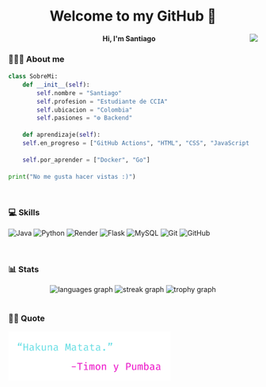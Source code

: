 <h1 align="center">Welcome to my GitHub 👋</h1>

<img align="right" height="250" src="https://media0.giphy.com/media/v1.Y2lkPTc5MGI3NjExem12Ym81ZmwzNjN1YnN5eG5zbjk2dndvdGRjMGh1NWIzdm1idHJqYiZlcD12MV9pbnRlcm5hbF9naWZfYnlfaWQmY3Q9Zw/a6pzK009rlCak/giphy.gif"  />

<h4 align="center">Hi, I'm Santiago</h4>

<h3>👨🏽‍💻​ About me</h3>

<div align="left">

  ```python
  class SobreMi:
      def __init__(self):
          self.nombre = "Santiago"
          self.profesion = "Estudiante de CCIA"
          self.ubicacion = "Colombia"
          self.pasiones = "⚙️ Backend"

      def aprendizaje(self):
      self.en_progreso = ["GitHub Actions", "HTML", "CSS", "JavaScript"]

      self.por_aprender = ["Docker", "Go"]

  print("No me gusta hacer vistas :)")
  ```
</div>

<br>

<h3 align="left">💻​ Skills</h3>

![Java](https://img.shields.io/badge/java-%23ED8B00.svg?style=for-the-badge&logo=openjdk&logoColor=white) ![Python](https://img.shields.io/badge/python-3670A0?style=for-the-badge&logo=python&logoColor=ffdd54) ![Render](https://img.shields.io/badge/Render-%46E3B7.svg?style=for-the-badge&logo=render&logoColor=white) ![Flask](https://img.shields.io/badge/flask-%23000.svg?style=for-the-badge&logo=flask&logoColor=white) ![MySQL](https://img.shields.io/badge/mysql-4479A1.svg?style=for-the-badge&logo=mysql&logoColor=white) ![Git](https://img.shields.io/badge/git-%23F05033.svg?style=for-the-badge&logo=git&logoColor=white) ![GitHub](https://img.shields.io/badge/github-%23121011.svg?style=for-the-badge&logo=github&logoColor=white)

<br>

<h3 align="left">📊​​ Stats</h3>

<div align="center">
  <img src="https://github-readme-stats.vercel.app/api/top-langs?username=SKing25&locale=en&hide_title=false&layout=compact&card_width=320&langs_count=5&theme=tokyonight&hide_border=true&order=2" height="150" alt="languages graph"  />
  <img src="https://streak-stats.demolab.com?user=SKing25&locale=en&mode=weekly&theme=tokyonight&hide_border=true&border_radius=5&order=3" height="150" alt="streak graph"  />
  <img src="https://github-profile-trophy.vercel.app?username=SKing25&theme=tokyonight&column=-1&row=1&margin-w=8&margin-h=8&no-bg=true&no-frame=true&order=4" height="150" alt="trophy graph"  />
</div>
<br>

<h3 align="left">✍🏻​​ Quote</h3>

<div align="left">
  <img height="100" src="https://github.com/SKing25/SKing25/blob/main/assets/Hakuna%20Matata.png"  />
</div>

